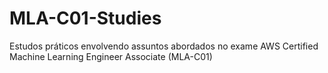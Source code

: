 # MLA-C01-Studies
Estudos práticos envolvendo assuntos abordados no exame AWS Certified Machine Learning Engineer Associate (MLA-C01)

